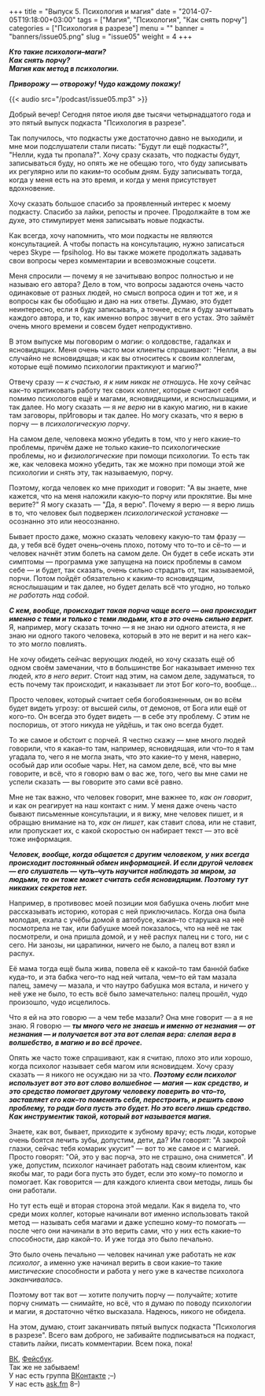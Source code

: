 +++
title = "Выпуск 5. Психология и магия"
date = "2014-07-05T19:18:00+03:00"
tags = ["Магия", "Психология", "Как снять порчу"]
categories = ["Психология в разрезе"]
menu = ""
banner = "banners/issue05.png"
slug = "issue05"
weight = 4
+++

***Кто такие психологи–маги?***<br>
***Как снять порчу?***<br>
***Магия как метод в психологии.***

***Приворожу — отворожу! Чудо каждому покажу!***

{{< audio src="/podcast/issue05.mp3" >}}

Добрый вечер! Сегодня пятое июля две тысячи четырнадцатого года и это пятый выпуск подкаста "Психология в разрезе".

Так получилось, что подкасты уже достаточно давно не выходили, и мне мои подслушатели стали писать: "Будут ли ещё подкасты?", "Нелли, куда ты пропала?". Хочу сразу сказать, что подкасты будут, записываться буду, но опять же не обещаю того, что буду записывать их регулярно или по каким–то особым дням. Буду записывать тогда, когда у меня есть на это время, и когда у меня присутствует вдохновение.

Хочу сказать большое спасибо за проявленный интерес к моему подкасту. Спасибо за лайки, репосты и прочее. Продолжайте в том же духе, это стимулирует меня записывать новые подкасты.
<!--more-->

Как всегда, хочу напомнить, что мои подкасты не являются консультацией. А чтобы попасть на консультацию, нужно записаться через Skype — fpsiholog. Но вы также можете продолжать задавать свои вопросы через комментарии и всевозможные соцсети.

Меня спросили — почему я не зачитываю вопрос полностью и не называю его автора? Дело в том, что вопросы задаются очень часто одинаковые от разных людей, но смысл вопроса один и тот же, и я вопросы как бы обобщаю и даю на них ответы. Думаю, это будет неинтересно, если я буду записывать, а точнее, если я буду зачитывать каждого автора, и то, как именно вопрос звучит в его устах. Это займёт очень много времени и совсем будет непродуктивно.

В этом выпуске мы поговорим о *магии*: о колдовстве, гадалках и ясновидящих. Меня очень часто мои клиенты спрашивают: "Нелли, а вы случайно не ясновидящая; и как вы относитесь к своим коллегам, которые ещё помимо психологии практикуют и магию?"

Отвечу сразу — *к счастью, я к ним никак не отношусь*. Не хочу сейчас как–то критиковать работу тех своих коллег, которые считают себя помимо психологов ещё и магами, ясновидящими, и яснослышащими, и так далее. Но могу сказать —  я *не верю* ни в какую магию, ни в какие там заговоры, прИговоры и так далее. Но могу сказать, что я верю в порчу — в *психологическую порчу*. 

На самом деле, человека можно убедить в том, что у него какие–то проблемы, причём даже не только какие–то психологические проблемы, но и *физиологические* при помощи психологии. То есть так же, как человека можно убедить, так же можно при помощи этой же психологии и снять эту, так называемую, порчу.

Поэтому, когда человек ко мне приходит и говорит: "А вы знаете, мне кажется, что на меня наложили какую–то порчу или проклятие. Вы мне верите?" Я могу сказать — "Да, я верю". Почему я верю — я верю лишь в то, что человек был подвержен *психологической установке* — осознанно это или неосознанно.

Бывает просто даже, можно сказать человеку какую–то там фразу — да, у тебя всё будет очень–очень плохо, потому что то–то и сё–то — и человек начнёт этим болеть на самом деле. Он будет в себе искать эти симптомы — программа уже запущена на поиск проблемы в самом себе — и будет, так сказать, очень сильно страдать от, так называемой, порчи. Потом пойдёт обязательно к каким–то ясновидящим, яснослышащим и так далее, но будет делать всё что угодно, но только *не работать над собой*.

***С кем, вообще, происходит такая порча чаще всего — она происходит именно с теми и только с теми людьми, кто в это очень сильно верит.*** Я, например, могу сказать точно — я не знаю ни одного атеиста, я не знаю ни одного такого человека, который в это не верит и на него как–то это могло повлиять.

Не хочу обидеть сейчас верующих людей, но хочу сказать ещё об одном своём замечании, что в большинстве Бог наказывает именно тех людей, *кто в него верит*. Стоит над этим, на самом деле, задуматься, то есть почему так происходит, и наказывает ли этот Бог кого–то, вообще…

Просто человек, который считает себя богобоязненным, он во всём будет видеть угрозу: от высшей силы, от демонов, от Бога или ещё от кого–то. Он всегда это будет видеть — в себе эту проблему. С этим не поспоришь, от этого никуда не уйдёшь, и так оно всегда будет.

То же самое и обстоит с порчей. Я честно скажу — мне много людей говорили, что я какая–то там, например, ясновидящая, или что–то я там угадала то, чего я не могла знать, что это какие–то у меня, наверно, особый дар или особые чары. Нет, на самом деле, всё, что вы мне говорите, и всё, что я говорю вам о вас же, того, чего вы мне сами не успели сказать — вы говорите это сами всё равно.

Мне не так важно, что человек говорит, мне важнее то, *как он говорит*, и как он реагирует на наш контакт с ним. У меня даже очень часто бывают письменные консультации, и я вижу, мне человек пишет, и я обращаю внимание на то, *как он пишет*, как ставит слова, или не ставит, или пропускает их, с какой скоростью он набирает текст — это всё тоже информация.

***Человек, вообще, когда общается с другим человеком, у них всегда происходит постоянный обмен информацией. И если другой человек — его слушатель — чуть–чуть научится наблюдать за миром, за людьми, то он тоже может считать себя ясновидящим. Поэтому тут никаких секретов нет.***

Например, в противовес моей позиции моя бабушка очень любит мне рассказывать историю, которая с ней приключилась. Когда она была молодая, ехала с учёбы домой в автобусе, какая–то старушка на неё посмотрела не так, или бабушке моей показалось, что на неё не так посмотрели, и она пришла домой, и у неё распух палец ни с того, ни с сего. Ни занозы, ни царапинки, ничего не было, а палец вот взял и распух.

Её мама тогда ещё была жива, повела её к какой–то там баннóй бабке куда–то, и эта бабка чего–то над ней читала, чем–то ей там мазала палец, замечу — мазала, и что наутро бабушка моя встала, и ничего у неё уже не было, то есть всё было замечательно: палец прошёл, чудо произошло, чудо исцелилось.

Что я ей на это говорю — а чем тебе мазали? Она мне говорит — а я не знаю. Я говорю — ***ты много чего не знаешь и именно от незнания — от незнания — и получается вот эта вот слепая вера: слепая вера в волшебство, в магию и во всё прочее.***

Опять же часто тоже спрашивают, как я считаю, плохо это или хорошо, когда психолог называет себя магом или ясновидцем. Хочу сразу сказать — я никого не осуждаю ни за что. ***Поэтому если психолог использует вот это вот слово волшебное — магия — как средство, и это средство помогает другому человеку поверить во что–то, заставляет его как–то поменять себя, перестроить, и решить свою проблему, то ради бога пусть это будет. Но это всего лишь средство. Как инструментик такой, который вот называется магия.***

Знаете, как вот, бывает, приходите к зубному врачу; есть люди, которые очень боятся лечить зубы, допустим, дети, да? Им говорят: "А закрой глазки, сейчас тебя комарик укусит" — вот то же самое и с магией. Просто говорят: "Ой, это у вас порча, это не страшно, она снимется". И уже, допустим, психолог начинает работать над своим клиентом, как якобы маг, то ради бога пусть это будет, если это кому–то помогло и помогает. Как говорится — для каждого клиента свои методы, лишь бы они работали.

Но тут есть ещё и вторая сторона этой медали. Как я видела то, что среди моих коллег, которые начинали вот именно использовать такой метод — называть себя магами и даже успешно кому–то помогать — после чего они начинали в это верить сами, что у них есть какие–то способности, дар какой–то. И уже тогда это было печально.

Это было очень печально — человек начинал уже работать не *как психолог*, а именно уже начинал верить в свои какие–то такие *мистические* способности и работа у него уже в качестве психолога *заканчивалась*.

Поэтому вот так вот — хотите получить порчу — получайте; хотите порчу снимать — снимайте, но всё, что я думаю по поводу психологии и магии, я достаточно чётко высказала. Надеюсь, никого не обидела.

На этом, думаю, стоит заканчивать пятый выпуск подкаста "Психология в разрезе". Всего вам доброго, не забивайте подписываться на подкаст, ставить лайки, писать комментарии. Всем пока, пока!


<a href="https://vk.com/sunnybunnyf">ВК</a>, <a href="https://www.facebook.com/SunnyBunnyF">Фейсбук</a>.<br>
Так же не забываем!<br>
У нас есть группа <a href="https://vk.com/fpsiholog">ВКонтакте</a> ;–)<br>
У нас есть <a href="http://ask.fm/fpsiholog">ask.fm</a> 8–)